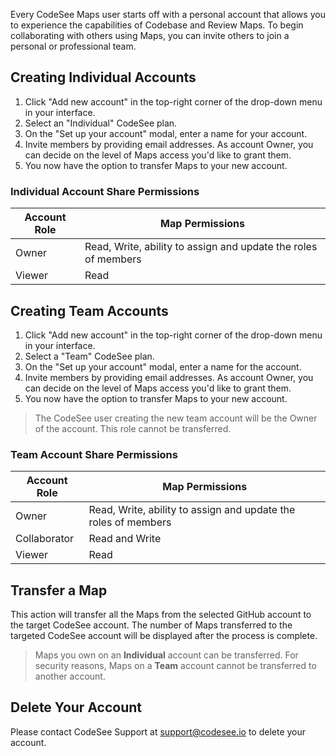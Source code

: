 Every CodeSee Maps user starts off with a personal account that allows you to experience the capabilities of Codebase and Review Maps. To begin collaborating with others using Maps, you can invite others to join a personal or professional team. 

## Creating Individual Accounts

1. Click "Add new account" in the top-right corner of the drop-down menu in your interface. 
1. Select an "Individual" CodeSee plan.
1. On the "Set up your account" modal, enter a name for your account.
1. Invite members by providing email addresses. As account Owner, you can decide on the level of Maps access you'd like to grant them. 
1. You now have the option to transfer Maps to your new account.

### Individual Account Share Permissions

| Account Role         | Map Permissions         | 
|--------------|----------------|
| Owner        | Read, Write, ability to assign and update the roles of members | 
| Viewer       | Read           |

## Creating Team Accounts

1. Click "Add new account" in the top-right corner of the drop-down menu in your interface. 
1. Select a "Team" CodeSee plan.
1. On the "Set up your account" modal, enter a name for the account.
1. Invite members by providing email addresses. As account Owner, you can decide on the level of Maps access you'd like to grant them. 
1. You now have the option to transfer Maps to your new account.

> The CodeSee user creating the new team account will be the Owner of the account. This role cannot be transferred.  

### Team Account Share Permissions

| Account Role         | Map Permissions         | 
|--------------|----------------|
| Owner        | Read, Write, ability to assign and update the roles of members | 
| Collaborator | Read and Write |  
| Viewer       | Read           |

## Transfer a Map

This action will transfer all the Maps from the selected GitHub account to the target CodeSee account. The number of Maps transferred to the targeted CodeSee account will be displayed after the process is complete.

> Maps you own on an **Individual** account can be transferred.
> For security reasons, Maps on a **Team** account cannot be transferred to another account. 

## Delete Your Account

Please contact CodeSee Support at [support@codesee.io](mailto:support@codesee.io) to delete your account.
